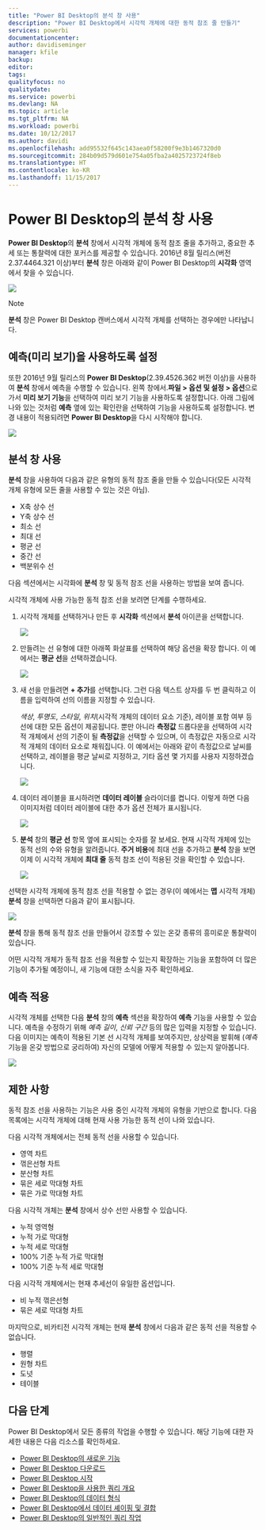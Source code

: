 ```yaml
---
title: "Power BI Desktop의 분석 창 사용"
description: "Power BI Desktop에서 시각적 개체에 대한 동적 참조 줄 만들기"
services: powerbi
documentationcenter: 
author: davidiseminger
manager: kfile
backup: 
editor: 
tags: 
qualityfocus: no
qualitydate: 
ms.service: powerbi
ms.devlang: NA
ms.topic: article
ms.tgt_pltfrm: NA
ms.workload: powerbi
ms.date: 10/12/2017
ms.author: davidi
ms.openlocfilehash: add95532f645c143aea0f58200f9e3b1467320d0
ms.sourcegitcommit: 284b09d579d601e754a05fba2a4025723724f8eb
ms.translationtype: HT
ms.contentlocale: ko-KR
ms.lasthandoff: 11/15/2017
---
```

# <a name="using-the-analytics-pane-in-power-bi-desktop"></a>Power BI Desktop의 분석 창 사용
**Power BI Desktop**의 **분석** 창에서 시각적 개체에 동적 참조 줄을 추가하고, 중요한 추세 또는 통찰력에 대한 포커스를 제공할 수 있습니다. 2016년 8월 릴리스(버전 2.37.4464.321 이상)부터 **분석** 창은 아래와 같이 Power BI Desktop의 **시각화** 영역에서 찾을 수 있습니다.

![](media/desktop-analytics-pane/analytics-pane_1.png)

> [!NOTE]
> **분석** 창은 Power BI Desktop 캔버스에서 시각적 개체를 선택하는 경우에만 나타납니다.
> 
> 

## <a name="enable-forecasting-preview"></a>예측(미리 보기)을 사용하도록 설정
또한 2016년 9월 릴리스의 **Power BI Desktop**(2.39.4526.362 버전 이상)을 사용하여 **분석** 창에서 예측을 수행할 수 있습니다. 왼쪽 창에서.**파일 > 옵션 및 설정 > 옵션**으로 가서 **미리 보기 기능**을 선택하여 미리 보기 기능을 사용하도록 설정합니다. 아래 그림에 나와 있는 것처럼 **예측** 옆에 있는 확인란을 선택하여 기능을 사용하도록 설정합니다. 변경 내용이 적용되려면 **Power BI Desktop**을 다시 시작해야 합니다.

![](media/desktop-analytics-pane/analytics-pane_1b.png)

## <a name="using-the-analytics-pane"></a>분석 창 사용
**분석** 창을 사용하여 다음과 같은 유형의 동적 참조 줄을 만들 수 있습니다(모든 시각적 개체 유형에 모든 줄을 사용할 수 있는 것은 아님).

* X축 상수 선
* Y축 상수 선
* 최소 선
* 최대 선
* 평균 선
* 중간 선
* 백분위수 선

다음 섹션에서는 시각화에 **분석** 창 및 동적 참조 선을 사용하는 방법을 보여 줍니다.

시각적 개체에 사용 가능한 동적 참조 선을 보려면 단계를 수행하세요.

1. 시각적 개체를 선택하거나 만든 후 **시각화** 섹션에서 **분석** 아이콘을 선택합니다.
   
   ![](media/desktop-analytics-pane/analytics-pane_2.png)
2. 만들려는 선 유형에 대한 아래쪽 화살표를 선택하여 해당 옵션을 확장 합니다. 이 예에서는 **평균 선**을 선택하겠습니다.
   
   ![](media/desktop-analytics-pane/analytics-pane_3.png)
3. 새 선을 만들려면 **+ 추가**를 선택합니다. 그런 다음 텍스트 상자를 두 번 클릭하고 이름을 입력하여 선의 이름을 지정할 수 있습니다.
   
   *색상*, *투명도*, *스타일*, *위치*(시각적 개체의 데이터 요소 기준), 레이블 포함 여부 등 선에 대한 모든 옵션이 제공됩니다. 뿐만 아니라 **측정값** 드롭다운을 선택하여 시각적 개체에서 선의 기준이 될 **측정값**을 선택할 수 있으며, 이 측정값은 자동으로 시각적 개체의 데이터 요소로 채워집니다. 이 예에서는 아래와 같이 측정값으로 날씨를 선택하고, 레이블을 평균 날씨로 지정하고, 기타 옵션 몇 가지를 사용자 지정하겠습니다.
   
   ![](media/desktop-analytics-pane/analytics-pane_4.png)
4. 데이터 레이블을 표시하려면 **데이터 레이블** 슬라이더를 켭니다. 이렇게 하면 다음 이미지처럼 데이터 레이블에 대한 추가 옵션 전체가 표시됩니다.
   
   ![](media/desktop-analytics-pane/analytics-pane_5.png)
5. **분석** 창의 **평균 선** 항목 옆에 표시되는 숫자를 잘 보세요. 현재 시각적 개체에 있는 동적 선의 수와 유형을 알려줍니다. **주거 비용**에 최대 선을 추가하고 **분석** 창을 보면 이제 이 시각적 개체에 **최대 줄** 동적 참조 선이 적용된 것을 확인할 수 있습니다.
   
   ![](media/desktop-analytics-pane/analytics-pane_6.png)

선택한 시각적 개체에 동적 참조 선을 적용할 수 없는 경우(이 예에서는 **맵** 시각적 개체) **분석** 창을 선택하면 다음과 같이 표시됩니다.

![](media/desktop-analytics-pane/analytics-pane_7.png)

**분석** 창을 통해 동적 참조 선을 만들어서 강조할 수 있는 온갖 종류의 흥미로운 통찰력이 있습니다.

어떤 시각적 개체가 동적 참조 선을 적용할 수 있는지 확장하는 기능을 포함하여 더 많은 기능이 추가될 예정이니, 새 기능에 대한 소식을 자주 확인하세요.

## <a name="apply-forecasting"></a>예측 적용
시각적 개체를 선택한 다음 **분석** 창의 **예측** 섹션을 확장하여 **예측** 기능을 사용할 수 있습니다. 예측을 수정하기 위해 *예측 길이*, *신뢰 구간* 등의 많은 입력을 지정할 수 있습니다. 다음 이미지는 예측이 적용된 기본 선 시각적 개체를 보여주지만, 상상력을 발휘해 (*예측* 기능을 온갖 방법으로 궁리하여) 자신의 모델에 어떻게 적용할 수 있는지 알아봅니다.

![](media/desktop-analytics-pane/analytics-pane_8.png)

## <a name="limitations"></a>제한 사항
동적 참조 선을 사용하는 기능은 사용 중인 시각적 개체의 유형을 기반으로 합니다. 다음 목록에는 시각적 개체에 대해 현재 사용 가능한 동적 선이 나와 있습니다.

다음 시각적 개체에서는 전체 동적 선을 사용할 수 있습니다.

* 영역 차트
* 꺾은선형 차트
* 분산형 차트
* 묶은 세로 막대형 차트
* 묶은 가로 막대형 차트

다음 시각적 개체는 **분석** 창에서 상수 선만 사용할 수 있습니다.

* 누적 영역형
* 누적 가로 막대형
* 누적 세로 막대형
* 100% 기준 누적 가로 막대형
* 100% 기준 누적 세로 막대형

다음 시각적 개체에서는 현재 추세선이 유일한 옵션입니다.

* 비 누적 꺾은선형
* 묶은 세로 막대형 차트

마지막으로, 비카티전 시각적 개체는 현재 **분석** 창에서 다음과 같은 동적 선을 적용할 수 없습니다.

* 행렬
* 원형 차트
* 도넛
* 테이블

## <a name="next-steps"></a>다음 단계
Power BI Desktop에서 모든 종류의 작업을 수행할 수 있습니다. 해당 기능에 대한 자세한 내용은 다음 리소스를 확인하세요.

* [Power BI Desktop의 새로운 기능](desktop-latest-update.md)
* [Power BI Desktop 다운로드](desktop-get-the-desktop.md)
* [Power BI Desktop 시작](desktop-getting-started.md)
* [Power BI Desktop을 사용한 쿼리 개요](desktop-query-overview.md)
* [Power BI Desktop의 데이터 형식](desktop-data-types.md)
* [Power BI Desktop에서 데이터 셰이핑 및 결합](desktop-shape-and-combine-data.md)
* [Power BI Desktop의 일반적인 쿼리 작업](desktop-common-query-tasks.md)    


